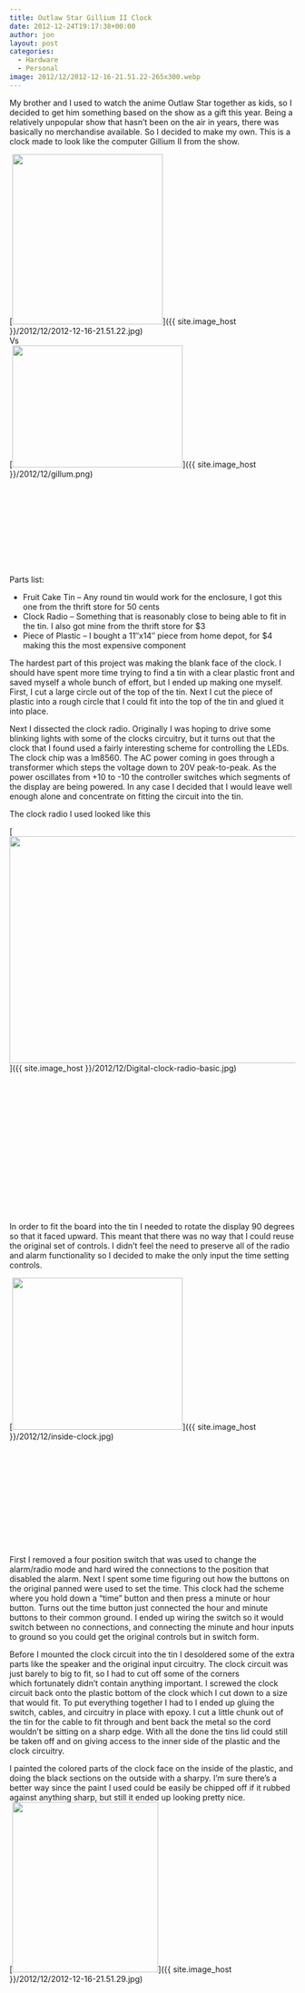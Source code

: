 ```yaml
---
title: Outlaw Star Gillium II Clock
date: 2012-12-24T19:17:38+00:00
author: jon
layout: post
categories:
  - Hardware
  - Personal
image: 2012/12/2012-12-16-21.51.22-265x300.webp
---
```

My brother and I used to watch the anime Outlaw Star together as kids, so I decided to get him something based on the show as a gift this year. Being a relatively unpopular show that hasn&#8217;t been on the air in years, there was basically no merchandise available. So I decided to make my own. This is a clock made to look like the computer Gillium II from the show.

[<img class="alignleft size-medium wp-image-301" title="finished clock front" src="{{ site.image_host }}/2012/12/2012-12-16-21.51.22-265x300.webp" alt="" width="265" height="300" />]({{ site.image_host }}/2012/12/2012-12-16-21.51.22.jpg)  
Vs  
[<img class="alignleft size-full wp-image-305" title="gillum" src="{{ site.image_host }}/2012/12/gillum.webp" alt="" width="300" height="215" />]({{ site.image_host }}/2012/12/gillum.png)

&nbsp;

&nbsp;

&nbsp;

&nbsp;

&nbsp;

<!--more-->

Parts list:

  * Fruit Cake Tin &#8211; Any round tin would work for the enclosure, I got this one from the thrift store for 50 cents
  * Clock Radio &#8211; Something that is reasonably close to being able to fit in the tin. I also got mine from the thrift store for $3
  * Piece of Plastic &#8211; I bought a 11&#8243;x14&#8243; piece from home depot, for $4 making this the most expensive component

<div>
  The hardest part of this project was making the blank face of the clock. I should have spent more time trying to find a tin with a clear plastic front and saved myself a whole bunch of effort, but I ended up making one myself. First, I cut a large circle out of the top of the tin. Next I cut the piece of plastic into a rough circle that I could fit into the top of the tin and glued it into place.
</div>

Next I dissected the clock radio. Originally I was hoping to drive some blinking lights with some of the clocks circuitry, but it turns out that the clock that I found used a fairly interesting scheme for controlling the LEDs. The clock chip was a lm8560. The AC power coming in goes through a transformer which steps the voltage down to 20V peak-to-peak. As the power oscillates from +10 to -10 the controller switches which segments of the display are being powered. In any case I decided that I would leave well enough alone and concentrate on fitting the circuit into the tin.

The clock radio I used looked like this

[<img class="alignleft  wp-image-312" title="Digital-clock-radio-basic" src="{{ site.image_host }}/2012/12/Digital-clock-radio-basic.webp" alt="" width="600" height="400" />]({{ site.image_host }}/2012/12/Digital-clock-radio-basic.jpg)

&nbsp;

&nbsp;

&nbsp;

&nbsp;

&nbsp;

&nbsp;

&nbsp;

&nbsp;

In order to fit the board into the tin I needed to rotate the display 90 degrees so that it faced upward. This meant that there was no way that I could reuse the original set of controls. I didn&#8217;t feel the need to preserve all of the radio and alarm functionality so I decided to make the only input the time setting controls.

[<img class="alignleft size-medium wp-image-304" title="inside clock" src="{{ site.image_host }}/2012/12/inside-clock-300x268.webp" alt="" width="300" height="268" />]({{ site.image_host }}/2012/12/inside-clock.jpg)

&nbsp;

&nbsp;

&nbsp;

&nbsp;

&nbsp;

&nbsp;

First I removed a four position switch that was used to change the alarm/radio mode and hard wired the connections to the position that disabled the alarm. Next I spent some time figuring out how the buttons on the original panned were used to set the time. This clock had the scheme where you hold down a &#8220;time&#8221; button and then press a minute or hour button. Turns out the time button just connected the hour and minute buttons to their common ground. I ended up wiring the switch so it would switch between no connections, and connecting the minute and hour inputs to ground so you could get the original controls but in switch form.

Before I mounted the clock circuit into the tin I desoldered some of the extra parts like the speaker and the original input circuitry. The clock circuit was just barely to big to fit, so I had to cut off some of the corners which fortunately didn&#8217;t contain anything important. I screwed the clock circuit back onto the plastic bottom of the clock which I cut down to a size that would fit. To put everything together I had to I ended up gluing the switch, cables, and circuitry in place with epoxy. I cut a little chunk out of the tin for the cable to fit through and bent back the metal so the cord wouldn&#8217;t be sitting on a sharp edge. With all the done the tins lid could still be taken off and on giving access to the inner side of the plastic and the clock circuitry.

I painted the colored parts of the clock face on the inside of the plastic, and doing the black sections on the outside with a sharpy. I&#8217;m sure there&#8217;s a better way since the paint I used could be easily be chipped off if it rubbed against anything sharp, but still it ended up looking pretty nice.  
[<img class="alignleft size-medium wp-image-302" title="finished clock side" src="{{ site.image_host }}/2012/12/2012-12-16-21.51.29-257x300.webp" alt="" width="257" height="300" />]({{ site.image_host }}/2012/12/2012-12-16-21.51.29.jpg)